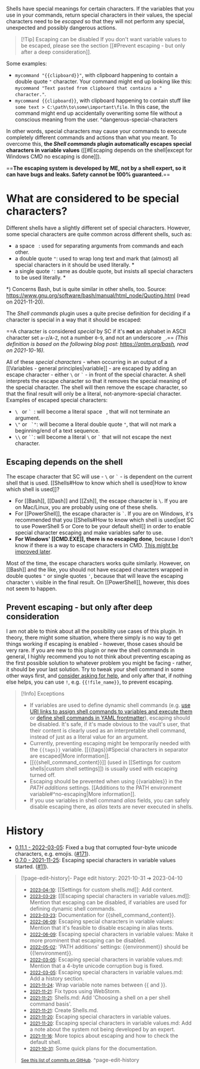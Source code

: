 Shells have special meanings for certain characters. If the variables that you use in your commands, return special characters in their values, the special characters need to be *escaped* so that they will not perform any special, unexpected and possibly dangerous actions.

> [!Tip] Escaping can be disabled
> If you don't want variable values to be escaped, please see the section [[#Prevent escaping - but only after a deep consideration]].

Some examples:
- `mycommand "{{clipboard}}"`, with clipboard happening to contain a double quote `"` character. Your command might end up looking like this: `mycommand "Text pasted from clipboard that contains a " character."`.
- `mycommand {{clipboard}}`, with clipboard happening to contain stuff like `some text > C:\path\to\some\important\file`. In this case, the command might end up accidentally overwriting some file without a conscious meaning from the user. ^dangerous-special-characters

In other words, special characters may cause your commands to execute completely different commands and actions than what you meant. To overcome this, **the *Shell commands* plugin automatically escapes special characters in variable values** ([[#Escaping depends on the shell|except for Windows CMD no escaping is done]]).

==**The escaping system is developed by ME, not by a shell expert, so it can have bugs and leaks. Safety cannot be 100% guaranteed.**==

# What are considered to be special characters?
Different shells have a slightly different set of special characters. However, some special characters are quite common across different shells, such as:
- a space ` `: used for separating arguments from commands and each other.
- a double quote `"`: used to wrap long text and mark that (almost) all special characters in it should be used literally. \*
- a single quote `'`: same as double quote, but insists all special characters to be used literally. \*

\*) Concerns Bash, but is quite similar in other shells, too. Source: https://www.gnu.org/software/bash/manual/html_node/Quoting.html (read on 2021-11-20).

The *Shell commands* plugin uses a quite precise definition for deciding if a character is special in a way that it should be escaped:

==A character is considered *special* by SC if it's **not** an alphabet in ASCII character set `a`-`z`/`A`-`Z`, not a number `0`-`9`, and not an underscore `_`.==
*(This definition is based on the following blog post: https://qntm.org/bash, read on 2021-10-16).*

All of these *special characters* - when occurring in an output of a [[Variables - general principles|variable]] - are escaped by adding an escape character - either `\` or `` ` `` - in front of the special character. A shell interprets the escape character so that it removes the special meaning of the special character. The shell will then remove the escape character, so that the final result will only be a literal, not-anymore-special character. Examples of escaped special characters:
- `\ ` or `` `  ``: will become a literal space ` `, that will not terminate an argument.
- `\"` or `` `"``: will become a literal double quote `"`, that will not mark a beginning/end of a text sequence.
- `\\` or ``` `` ```: will become a literal `\` or `` ` `` that will not escape the next character.

## Escaping depends on the shell
The escape character that SC will use - `\` or `` ` `` - is dependent on the current shell that is used. [[Shells#How to know which shell is used|How to know which shell is used]]?

- For [[Bash]], [[Dash]] and [[Zsh]], the escape character is `\`. If you are on Mac/Linux, you are probably using one of these shells.
- For [[PowerShell]], the escape character is `` ` ``. If you are on Windows, it's recommended that you [[Shells#How to know which shell is used|set SC to use PowerShell 5 or Core to be your default shell]] in order to enable special character escaping and make variables safer to use.
- **For Windows' [[CMD.EXE]], there is no escaping done**, because I don't know if there is a way to escape characters in CMD. [This might be improved later](https://github.com/Taitava/obsidian-shellcommands/discussions/106).

Most of the time, the escape characters works quite similarly. However, on [[Bash]] and the like, you should not have escaped characters wrapped in double quotes `"`  or single quotes `'`, because that will leave the escaping character `\` visible in the final result. On [[PowerShell]], however, this does not seem to happen.

## Prevent escaping - but only after deep consideration
I am not able to think about all the possibility use cases of this plugin. In theory, there might some situation, where there simply is no way to get things working if escaping is enabled - however, those cases should be very rare. If you are new to this plugin or new the shell commands in general, I highly recommend you to not think about preventing escaping as the first possible solution to whatever problem you might be facing - rather, it should be your last solution. Try to tweak your shell command in some other ways first, and [consider asking for help](https://github.com/Taitava/obsidian-shellcommands/discussions/categories/q-a), and only after that, if nothing else helps, you can use `!`, e.g. `{{!file_name}}`, to prevent escaping.

> [!Info] Exceptions
> - If variables are used to define dynamic shell commands (e.g. [use URI links to assign shell commands to variables and execute them](https://github.com/Taitava/obsidian-shellcommands/discussions/333#discussioncomment-5408903) or [define shell commands in YAML frontmatter](https://github.com/Taitava/obsidian-shellcommands/discussions/337#discussion-5015061)), escaping should be disabled. It's safe, if it's made obvious to the vault's user, that their content is clearly used as an interpretable shell command, instead of just as a literal value for an argument.
> - Currently, preventing escaping might be temporarily needed with the `{{tags}}` variable. [[{{tags}}#Special characters in separator are escaped|More information]].
> - [[{{shell_command_content}}]] (used in [[Settings for custom shells|custom shell settings]]) is usually used with escaping turned off.
> - Escaping should be prevented when using {{variables}} in the *PATH additions* settings. [[Additions to the PATH environment variable#^no-escaping|More information]].
> - If you use variables in shell command *alias* fields, you can safely disable escaping there, as *alias* texts are never executed in shells.

# History
- [0.11.1 - 2022-03-05](https://github.com/Taitava/obsidian-shellcommands/blob/main/CHANGELOG.md#0111---2022-03-05): Fixed a bug that corrupted four-byte unicode characters, e.g. emojis. ([#171](https://github.com/Taitava/obsidian-shellcommands/issues/171)).
- [0.7.0 - 2021-11-25](https://github.com/Taitava/obsidian-shellcommands/blob/main/CHANGELOG.md#070---2021-11-25): Escaping special characters in variable values started. ([#11](https://github.com/Taitava/obsidian-shellcommands/issues/11)).

> [!page-edit-history]- Page edit history: 2021-10-31 &#10132; 2023-04-10
> - [<small>2023-04-10</small>](https://github.com/Taitava/obsidian-shellcommands-documentation/commit/47744de2b41b0ae2f44a8cbe83d4bcd0301bf3bc): [[Settings for custom shells.md]]: Add content.
> - [<small>2023-03-29</small>](https://github.com/Taitava/obsidian-shellcommands-documentation/commit/53e256a42e8f491f850a6807de3f97e9a22cb828): [[Escaping special characters in variable values.md]]: Mention that escaping can be disabled, if variables are used for defining dynamic shell commands.
> - [<small>2023-03-23</small>](https://github.com/Taitava/obsidian-shellcommands-documentation/commit/07644d90d4a01c20fd0a151a7fec543000df0a54): Documentation for {{shell_command_content}}.
> - [<small>2022-06-09</small>](https://github.com/Taitava/obsidian-shellcommands-documentation/commit/a6d98af9f752d83d8546719680419c2bd6973987): Escaping special characters in variable values: Mention that it's feasible to disable escaping in alias texts.
> - [<small>2022-06-09</small>](https://github.com/Taitava/obsidian-shellcommands-documentation/commit/3327495afa8b2202864b59e13246b29d4e4a3bc0): Escaping special characters in variable values: Make it more prominent that escaping can be disabled.
> - [<small>2022-05-02</small>](https://github.com/Taitava/obsidian-shellcommands-documentation/commit/ec4c6a61c51fc5c5a9c2ddb78469e671cffae9d1): 'PATH additions' settings: {{environment}} should be {{!environment}}.
> - [<small>2022-03-05</small>](https://github.com/Taitava/obsidian-shellcommands-documentation/commit/2cb5f2e7896619b6e8b026b7744282b98d605528): Escaping special characters in variable values.md: Mention that a 4-byte unicode corruption bug is fixed.
> - [<small>2022-03-05</small>](https://github.com/Taitava/obsidian-shellcommands-documentation/commit/8fc69b0f06842d47adc8143b3815ce3a0cab482f): Escaping special characters in variable values.md: Add a history section.
> - [<small>2021-11-24</small>](https://github.com/Taitava/obsidian-shellcommands-documentation/commit/da2bc9e5eee499f12b6cc2c4952739652b999de1): Wrap variable note names between {{ and }}.
> - [<small>2021-11-21</small>](https://github.com/Taitava/obsidian-shellcommands-documentation/commit/f368a217fcc5484e3f078b598d6a2c3e2cbe35cb): Fix typos using WebStorm.
> - [<small>2021-11-21</small>](https://github.com/Taitava/obsidian-shellcommands-documentation/commit/118aaeb67eed11873cbe54c98b0f74b152b1c210): Shells.md: Add 'Choosing a shell on a per shell command basis'.
> - [<small>2021-11-21</small>](https://github.com/Taitava/obsidian-shellcommands-documentation/commit/3010cd79f48e79b997509b6a8a1b0bad5a23993b): Create Shells.md.
> - [<small>2021-11-20</small>](https://github.com/Taitava/obsidian-shellcommands-documentation/commit/1f4d7bbadccbb367d8f75d5b9d7f045f5b9a2954): Escaping special characters in variable values.
> - [<small>2021-11-20</small>](https://github.com/Taitava/obsidian-shellcommands-documentation/commit/6eaebca7665be014aa0c07fd9a91bad9356dc541): Escaping special characters in variable values.md: Add a note about the system not being developed by an expert.
> - [<small>2021-11-16</small>](https://github.com/Taitava/obsidian-shellcommands-documentation/commit/72deca128a6c88e6ed8afaa14700609cc3670655): More topics about escaping and how to check the default shell.
> - [<small>2021-10-31</small>](https://github.com/Taitava/obsidian-shellcommands-documentation/commit/2dd3261379bc2817e7ea01b96872402ad7c3c4d1): Some quick plans for the documentation.
> 
> [<small>See this list of commits on GitHub</small>](https://github.com/Taitava/obsidian-shellcommands-documentation/commits/main/Variables/Escaping%20special%20characters%20in%20variable%20values.md).
> ^page-edit-history